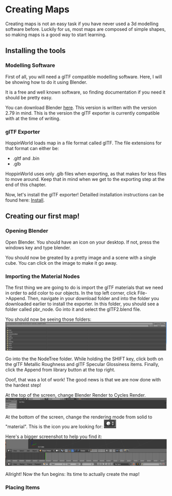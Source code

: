 # Creating Maps

Creating maps is not an easy task if you have never used a 3d modelling software before. 
Luckily for us, most maps are composed of simple shapes, so making maps is a good way to start learning.

## Installing the tools

### Modelling Software

First of all, you will need a glTF compatible modelling software.
Here, I will be showing how to do it using Blender.

It is a free and well known software, so finding documentation if you need it should be pretty easy.

You can download Blender [here](https://www.blender.org/download/).
This version is written with the version 2.79 in mind.
This is the version the glTF exporter is currently compatible with at the time of writing.

### glTF Exporter

HoppinWorld loads map in a file format called glTF.
The file extensions for that format can either be:
* .gltf and .bin
* .glb

HoppinWorld uses only .glb files when exporting, as that makes for less files to move around.
Keep that in mind when we get to the exporting step at the end of this chapter.

Now, let's install the glTF exporter!
Detailled installation instructions can be found here: [Install](https://github.com/KhronosGroup/glTF-Blender-Exporter/tree/master/scripts).

## Creating our first map!

### Opening Blender

Open Blender.
You should have an icon on your desktop.
If not, press the windows key and type blender.

You should now be greated by a pretty image and a scene with a single cube.
You can click on the image to make it go away.

### Importing the Material Nodes

The first thing we are going to do is import the glTF materials that we need in order to add color to our objects.
In the top left corner, click File->Append.
Then, navigate in your download folder and into the folder you downloaded earlier to install the exporter.
In this folder, you should see a folder called pbr_node. Go into it and select the glTF2.blend file.

You should now be seeing those folders:
![Including pbr_node](./images/pbr_node1.png)

Go into the the NodeTree folder.
While holding the SHIFT key, click both on the glTF Metallic Roughness and glTF Specular Glossiness items.
Finally, click the Append from library button at the top right.

Ooof, that was a lot of work! The good news is that we are now done with the hardest step!

At the top of the screen, change Blender Render to Cycles Render.
![Cycles Render](./images/cycles_render.png)

At the bottom of the screen, change the rendering mode from solid to "material".
This is the icon you are looking for:
![Material icon](./images/mat_icon.png)

Here's a bigger screenshot to help you find it:
![Material icon big](./images/mat_icon_big.png)

Allright! Now the fun begins: Its time to actually create the map!

### Placing Items

